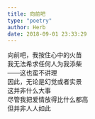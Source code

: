 ```yaml
---  
title: 向前吧  
type: "poetry"  
author: Herb  
date: 2018-09-01 23:33:29  
---  
```

向前吧，我按住心中的火苗  
我无法希求任何人为我添柴  
——这也蛮不讲理  
因此，无论是幻觉或者实景  
这并非什么大事  
尽管我把爱情放得比什么都高  
但并非人人如此  

